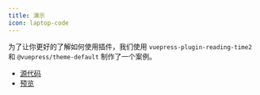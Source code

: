 ```yaml
---
title: 演示
icon: laptop-code
---
```


为了让你更好的了解如何使用插件，我们使用 `vuepress-plugin-reading-time2` 和 `@vuepress/theme-default` 制作了一个案例。

- [源代码](https://github.com/vuepress-theme-hope/vuepress-theme-hope/tree/main/demo/reading-time2/)
- [预览](https://plugin-reading-time2-demo.vuejs.press)
